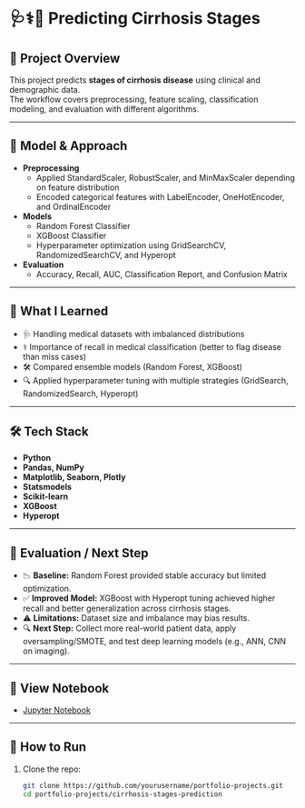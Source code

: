 # 🩺⚕️🧬 Predicting Cirrhosis Stages

## 📂 Project Overview
This project predicts **stages of cirrhosis disease** using clinical and demographic data.  
The workflow covers preprocessing, feature scaling, classification modeling, and evaluation with different algorithms.

---

## 🤖 Model & Approach
- **Preprocessing**
  - Applied StandardScaler, RobustScaler, and MinMaxScaler depending on feature distribution
  - Encoded categorical features with LabelEncoder, OneHotEncoder, and OrdinalEncoder
- **Models**
  - Random Forest Classifier
  - XGBoost Classifier
  - Hyperparameter optimization using GridSearchCV, RandomizedSearchCV, and Hyperopt
- **Evaluation**
  - Accuracy, Recall, AUC, Classification Report, and Confusion Matrix

---

## 🎯 What I Learned
- 🩺 Handling medical datasets with imbalanced distributions  
- ⚕️ Importance of recall in medical classification (better to flag disease than miss cases)  
- 🛠 Compared ensemble models (Random Forest, XGBoost)  
- 🔍 Applied hyperparameter tuning with multiple strategies (GridSearch, RandomizedSearch, Hyperopt)  

---

## 🛠 Tech Stack
- **Python**
- **Pandas, NumPy**
- **Matplotlib, Seaborn, Plotly**
- **Statsmodels**
- **Scikit-learn**
- **XGBoost**
- **Hyperopt**

---

## 📌 Evaluation / Next Step
- 📉 **Baseline:** Random Forest provided stable accuracy but limited optimization.  
- ✅ **Improved Model:** XGBoost with Hyperopt tuning achieved higher recall and better generalization across cirrhosis stages.  
- ⚠️ **Limitations:** Dataset size and imbalance may bias results.  
- 🔍 **Next Step:** Collect more real-world patient data, apply oversampling/SMOTE, and test deep learning models (e.g., ANN, CNN on imaging).  

---

## 🔗 View Notebook
- [Jupyter Notebook](Predicting%20Cirrhosis%20Stages.ipynb)

---

## 🚀 How to Run
1. Clone the repo:  
   ```bash
   git clone https://github.com/yourusername/portfolio-projects.git
   cd portfolio-projects/cirrhosis-stages-prediction

